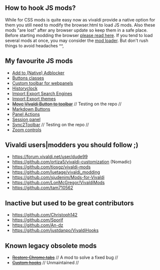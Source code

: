 ## How to hook JS mods?
While for CSS mods is quite easy now as vivaldi provide a native option for them you still need to modify the browser.html to load JS mods. Also these mods "are lost" after any browser update so keep them in a safe place. Before starting modding the browser [please read here](https://forum.vivaldi.net/topic/10549/guide-modding-vivaldi?page=1).
If you tend to load several mods at once, you may consider the [mod loader](https://forum.vivaldi.net/topic/30679/mod-loader-for-vivaldi). But don't rush things to avoid headaches ^^,

## My favourite JS mods 
* [Add to (Native) Adblocker](https://forum.vivaldi.net/topic/45735/click-to-add-blocking-list)
* [Buttons classes](https://forum.vivaldi.net/topic/36028/class-name-buttons?page=1) 
* [Custom toolbar for webpanels](https://forum.vivaldi.net/topic/45812/custom-toolbar-for-web-panels)
* [Historyclock](https://github.com/luetage/vivaldi_modding/blob/master/history-clock.js)
* [Import Export Search Engines](https://github.com/luetage/vivaldi_modding/blob/master/backup-search-engines.js)
* [Import Export themes](https://github.com/luetage/vivaldi_modding/blob/master/import-export_themes.js)
* ~~[Move Vivaldi Button to toolbar](https://forum.vivaldi.net/topic/45349/solved-move-vivaldi-button-on-main-toolbar-left-right)~~ // Testing on the repo //
* [Markdown Buttons](https://github.com/sjudenim/Mods-for-Vivaldi/blob/master/markdown-toolbar.js) 
* [Panel Actions](https://github.com/LonMcGregor/VivaldiMods/blob/master/mods/panel_actions.js)
* [Session panel](https://forum.vivaldi.net/topic/28102/advanced-panels-mod-with-sessions-panel)
* [Sync2Toolbar](https://github.com/Hadden89/Vivaldi_mods/blob/master/sync2toolbar.js) // Testing on the repo // 
* [Zoom controls](https://forum.vivaldi.net/topic/44724/zoom-controls-in-address-bar-with-slide-out-animation?page=1)

## Vivaldi users|modders you should follow ;)
* https://forum.vivaldi.net/user/dude99
* https://github.com/ortiza5/vivaldi-customization (Nomadic)
* https://github.com/tiosgz/vivaldi-mods
* https://github.com/luetage/vivaldi_modding
* https://github.com/sjudenim/Mods-for-Vivaldi
* https://github.com/LonMcGregor/VivaldiMods
* https://github.com/tam710562


## Inactive but used to be great contributors
* https://github.com/Christoph142
* https://github.com/Sporif
* https://github.com/An-dz 
* https://github.com/justdanpo/VivaldiHooks 

## Known legacy obsolete mods
- ~~[Restore Chrome.tabs](https://forum.vivaldi.net/topic/57191/restore-methods-for-chrome-tabs)~~ // A mod to solve a fixed bug //
- ~~[Custom hooks](https://github.com/Sporif/CustomHooks)~~ // Unmaintained //
